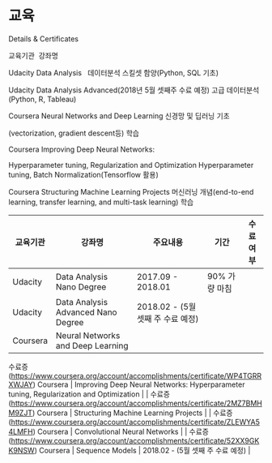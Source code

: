 # 교육
Details &amp; Certificates

교육기관  강좌명       

Udacity	  Data Analysis	    데이터분석 스킬셋 함양(Python, SQL 기초)

Udacity	  Data Analysis Advanced(2018년 5월 셋째주 수료 예정)	고급 데이터분석(Python, R, Tableau)

Coursera	Neural Networks and Deep Learning	신경망 및 딥러닝 기초

(vectorization, gradient descent등) 학습

Coursera	Improving Deep Neural Networks: 

Hyperparameter tuning, Regularization and Optimization	Hyperparameter tuning, Batch Normalization(Tensorflow 활용)

Coursera	Structuring Machine Learning Projects	머신러닝 개념(end-to-end learning, transfer learning, and multi-task learning) 학습

교육기관 | 강좌명 | 주요내용 | 기간 | 수료여부
------------ | ------------- | ------------- | ------------- | ------------- |
Udacity  | Data Analysis Nano Degree | 2017.09 - 2018.01 | 90% 가량 마침
Udacity  | Data Analysis Advanced Nano Degree | 2018.02 - (5월 셋째 주 수료 예정)|
Coursera | Neural Networks and Deep Learning | | 
수료증(https://www.coursera.org/account/accomplishments/certificate/WP4TGRRXWJAY)
Coursera | Improving Deep Neural Networks: Hyperparameter tuning, Regularization and Optimization  | | 
수료증(https://www.coursera.org/account/accomplishments/certificate/2MZ7BMHM9ZJT)
Coursera | Structuring Machine Learning Projects  | | 수료증(https://www.coursera.org/account/accomplishments/certificate/ZLEWYA54LMFH)
Coursera | Convolutional Neural Networks  | | 수료증(https://www.coursera.org/account/accomplishments/certificate/52XX9GKK9NSW)
Coursera | Sequence Models  | 2018.02 - (5월 셋째 주 수료 예정) |
